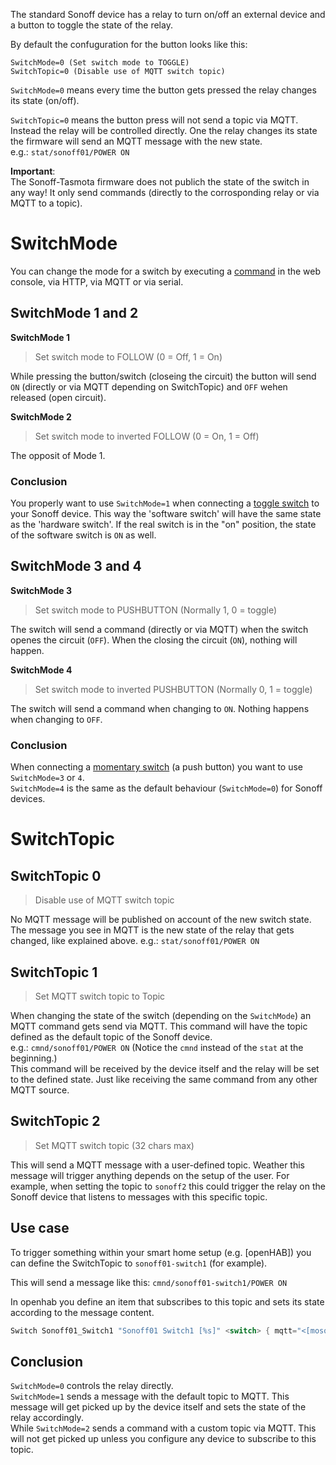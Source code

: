 The standard Sonoff device has a relay to turn on/off an external device and a button to toggle the state of the relay.

By default the confuguration for the button looks like this:

```
SwitchMode=0 (Set switch mode to TOGGLE)
SwitchTopic=0 (Disable use of MQTT switch topic) 
```

`SwitchMode=0` means every time the button gets pressed the relay changes its state (on/off).

`SwitchTopic=0` means the button press will not send a topic via MQTT.
Instead the relay will be controlled directly. One the relay changes its state the firmware will send an MQTT message with the new state.  
e.g.: `stat/sonoff01/POWER ON`

**Important**:  
The Sonoff-Tasmota firmware does not publich the state of the switch in any way!
It only send commands (directly to the corrosponding relay or via MQTT to a topic).


# SwitchMode

You can change the mode for a switch by executing a [command](Commands) in the web console, via HTTP, via MQTT or via serial.

## SwitchMode 1 and 2

**SwitchMode 1**

> Set switch mode to FOLLOW (0 = Off, 1 = On)

While pressing the button/switch (closeing the circuit) the button will send `ON` (directly or via MQTT depending on SwitchTopic) and `OFF` wehen released (open circuit).


**SwitchMode 2**

> Set switch mode to inverted FOLLOW (0 = On, 1 = Off)

The opposit of Mode 1.

### Conclusion

You properly want to use `SwitchMode=1` when connecting a [toggle switch](https://en.wikipedia.org/wiki/Switch#Toggle_switch) to your Sonoff device. This way the 'software switch' will have the same state as the 'hardware switch'.
If the real switch is in the "on" position, the state of the software switch is `ON` as well.

## SwitchMode 3 and 4

**SwitchMode 3**

> Set switch mode to PUSHBUTTON (Normally 1, 0 = toggle)

The switch will send a command (directly or via MQTT) when the switch openes the circuit (`OFF`). When the closing the circuit (`ON`), nothing will happen.

**SwitchMode 4**

> Set switch mode to inverted PUSHBUTTON (Normally 0, 1 = toggle)

The switch will send a command when changing to `ON`. Nothing happens when changing to `OFF`.


### Conclusion

When connecting a [momentary switch](https://en.wikipedia.org/wiki/Switch#Biased_switches) (a push button) you want to use `SwitchMode=3` or `4`.  
`SwitchMode=4` is the same as the default behaviour (`SwitchMode=0`) for Sonoff devices.

# SwitchTopic

## SwitchTopic 0

> Disable use of MQTT switch topic

No MQTT message will be published on account of the new switch state. The message you see in MQTT is the new state of the relay that gets changed, like explained above.
e.g.: `stat/sonoff01/POWER ON`

## SwitchTopic 1

> Set MQTT switch topic to Topic

When changing the state of the switch (depending on the `SwitchMode`) an MQTT command gets send via MQTT.
This command will have the topic defined as the default topic of the Sonoff device.  
e.g.: `cmnd/sonoff01/POWER ON` (Notice the `cmnd` instead of the `stat` at the beginning.)  
This command will be received by the device itself and the relay will be set to the defined state.
Just like receiving the same command from any other MQTT source.

## SwitchTopic 2

> Set MQTT switch topic (32 chars max)

This will send a MQTT message with a user-defined topic.
Weather this message will trigger anything depends on the setup of the user.
For example, when setting the topic to `sonoff2` this could trigger the relay on the Sonoff device that listens to messages with this specific topic.

## Use case
To trigger something within your smart home setup (e.g. [openHAB]) you can define the SwitchTopic to `sonoff01-switch1` (for example).

This will send a message like this: `cmnd/sonoff01-switch1/POWER ON`

In openhab you define an item that subscribes to this topic and sets its state according to the message content.

```java
Switch Sonoff01_Switch1 "Sonoff01 Switch1 [%s]" <switch> { mqtt="<[mosquitto:cmnd/sonoff01-switch1/POWER1:state:default]" }
```

## Conclusion

`SwitchMode=0` controls the relay directly.  
`SwitchMode=1` sends a message with the default topic to MQTT. This message will get picked up by the device itself and sets the state of the relay accordingly.  
While `SwitchMode=2` sends a command with a custom topic via MQTT. This will not get picked up unless you configure any device to subscribe to this topic.

